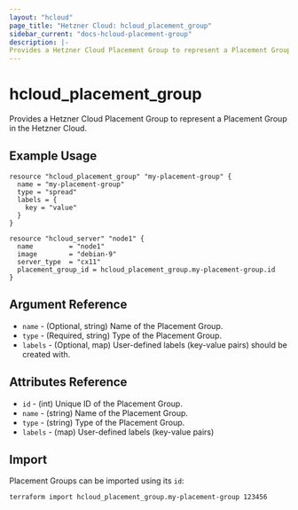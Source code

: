 ```yaml
---
layout: "hcloud"
page_title: "Hetzner Cloud: hcloud_placement_group"
sidebar_current: "docs-hcloud-placement-group"
description: |-
Provides a Hetzner Cloud Placement Group to represent a Placement Group in the Hetzner Cloud.
---
```


# hcloud_placement_group

Provides a Hetzner Cloud Placement Group to represent a Placement Group in the Hetzner Cloud.

## Example Usage

```hcl
resource "hcloud_placement_group" "my-placement-group" {
  name = "my-placement-group"
  type = "spread"
  labels = {
    key = "value"
  }
}

resource "hcloud_server" "node1" {
  name         = "node1"
  image        = "debian-9"
  server_type  = "cx11"
  placement_group_id = hcloud_placement_group.my-placement-group.id
}
```

## Argument Reference

- `name` - (Optional, string) Name of the Placement Group.
- `type` - (Required, string) Type of the Placement Group.
- `labels` - (Optional, map) User-defined labels (key-value pairs) should be created with.

## Attributes Reference

- `id` - (int) Unique ID of the Placement Group.
- `name` - (string) Name of the Placement Group.
- `type` - (string)  Type of the Placement Group.
- `labels` - (map) User-defined labels (key-value pairs)

## Import

Placement Groups can be imported using its `id`:

```
terraform import hcloud_placement_group.my-placement-group 123456
```
